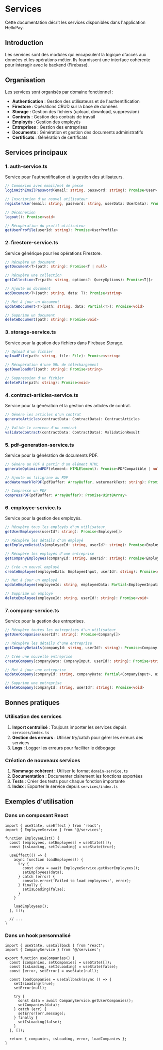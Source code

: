 # Services

Cette documentation décrit les services disponibles dans l'application HelloPay.

## Introduction

Les services sont des modules qui encapsulent la logique d'accès aux données et les opérations métier. Ils fournissent une interface cohérente pour interagir avec le backend (Firebase).

## Organisation

Les services sont organisés par domaine fonctionnel :

- **Authentication** : Gestion des utilisateurs et de l'authentification 
- **Firestore** : Opérations CRUD sur la base de données
- **Storage** : Gestion des fichiers (upload, download, suppression)
- **Contrats** : Gestion des contrats de travail
- **Employés** : Gestion des employés
- **Entreprises** : Gestion des entreprises
- **Documents** : Génération et gestion des documents administratifs
- **Certificats** : Génération de certificats 

## Services principaux

### 1. auth-service.ts

Service pour l'authentification et la gestion des utilisateurs.

```typescript
// Connexion avec email/mot de passe
loginWithEmailPassword(email: string, password: string): Promise<User>

// Inscription d'un nouvel utilisateur
registerUser(email: string, password: string, userData: UserData): Promise<User>

// Déconnexion
logout(): Promise<void>

// Récupération du profil utilisateur
getUserProfile(userId: string): Promise<UserProfile>
```

### 2. firestore-service.ts

Service générique pour les opérations Firestore.

```typescript
// Récupère un document
getDocument<T>(path: string): Promise<T | null>

// Récupère une collection
getCollection<T>(path: string, options?: QueryOptions): Promise<T[]>

// Ajoute un document
addDocument<T>(path: string, data: T): Promise<string>

// Met à jour un document
updateDocument<T>(path: string, data: Partial<T>): Promise<void>

// Supprime un document
deleteDocument(path: string): Promise<void>
```

### 3. storage-service.ts

Service pour la gestion des fichiers dans Firebase Storage.

```typescript
// Upload d'un fichier
uploadFile(path: string, file: File): Promise<string>

// Récupération d'une URL de téléchargement
getDownloadUrl(path: string): Promise<string>

// Suppression d'un fichier
deleteFile(path: string): Promise<void>
```

### 4. contract-articles-service.ts

Service pour la génération et la gestion des articles de contrat.

```typescript
// Génère les articles d'un contrat
generateArticles(contractData: ContractData): ContractArticles

// Valide le contenu d'un contrat
validateContract(contractData: ContractData): ValidationResult
```

### 5. pdf-generation-service.ts

Service pour la génération de documents PDF.

```typescript
// Génère un PDF à partir d'un élément HTML
generateOptimizedPDF(element: HTMLElement): Promise<PDFCompatible | null>

// Ajoute un filigrane au PDF
addWatermarkToPDF(pdfBuffer: ArrayBuffer, watermarkText: string): Promise<Uint8Array>

// Compresse un PDF
compressPDF(pdfBuffer: ArrayBuffer): Promise<Uint8Array>
```

### 6. employee-service.ts

Service pour la gestion des employés.

```typescript
// Récupère tous les employés d'un utilisateur
getUserEmployees(userId?: string): Promise<Employee[]>

// Récupère les détails d'un employé
getEmployeeDetails(employeeId: string, userId?: string): Promise<Employee | null>

// Récupère les employés d'une entreprise
getCompanyEmployees(companyId: string, userId?: string): Promise<Employee[]>

// Crée un nouvel employé
createEmployee(employeeData: EmployeeInput, userId?: string): Promise<string>

// Met à jour un employé
updateEmployee(employeeId: string, employeeData: Partial<EmployeeInput>, userId?: string): Promise<void>

// Supprime un employé
deleteEmployee(employeeId: string, userId?: string): Promise<void>
```

### 7. company-service.ts

Service pour la gestion des entreprises.

```typescript
// Récupère toutes les entreprises d'un utilisateur
getUserCompanies(userId?: string): Promise<Company[]>

// Récupère les détails d'une entreprise
getCompanyDetails(companyId: string, userId?: string): Promise<Company | null>

// Crée une nouvelle entreprise
createCompany(companyData: CompanyInput, userId?: string): Promise<string>

// Met à jour une entreprise
updateCompany(companyId: string, companyData: Partial<CompanyInput>, userId?: string): Promise<void>

// Supprime une entreprise
deleteCompany(companyId: string, userId?: string): Promise<void>
```

## Bonnes pratiques

### Utilisation des services

1. **Import centralisé** : Toujours importer les services depuis `services/index.ts`
2. **Gestion des erreurs** : Utiliser try/catch pour gérer les erreurs des services
3. **Logs** : Logger les erreurs pour faciliter le débogage

### Création de nouveaux services

1. **Nommage cohérent** : Utiliser le format `domain-service.ts`
2. **Documentation** : Documenter clairement les fonctions exportées
3. **Tests** : Créer des tests pour chaque fonction importante
4. **Index** : Exporter le service depuis `services/index.ts`

## Exemples d'utilisation

### Dans un composant React

```tsx
import { useState, useEffect } from 'react';
import { EmployeeService } from '@/services';

function EmployeeList() {
  const [employees, setEmployees] = useState([]);
  const [isLoading, setIsLoading] = useState(true);
  
  useEffect(() => {
    async function loadEmployees() {
      try {
        const data = await EmployeeService.getUserEmployees();
        setEmployees(data);
      } catch (error) {
        console.error('Failed to load employees:', error);
      } finally {
        setIsLoading(false);
      }
    }
    
    loadEmployees();
  }, []);
  
  // ...
}
```

### Dans un hook personnalisé

```tsx
import { useState, useCallback } from 'react';
import { CompanyService } from '@/services';

export function useCompanies() {
  const [companies, setCompanies] = useState([]);
  const [isLoading, setIsLoading] = useState(false);
  const [error, setError] = useState(null);
  
  const loadCompanies = useCallback(async () => {
    setIsLoading(true);
    setError(null);
    
    try {
      const data = await CompanyService.getUserCompanies();
      setCompanies(data);
    } catch (err) {
      setError(err.message);
    } finally {
      setIsLoading(false);
    }
  }, []);
  
  return { companies, isLoading, error, loadCompanies };
}
``` 
